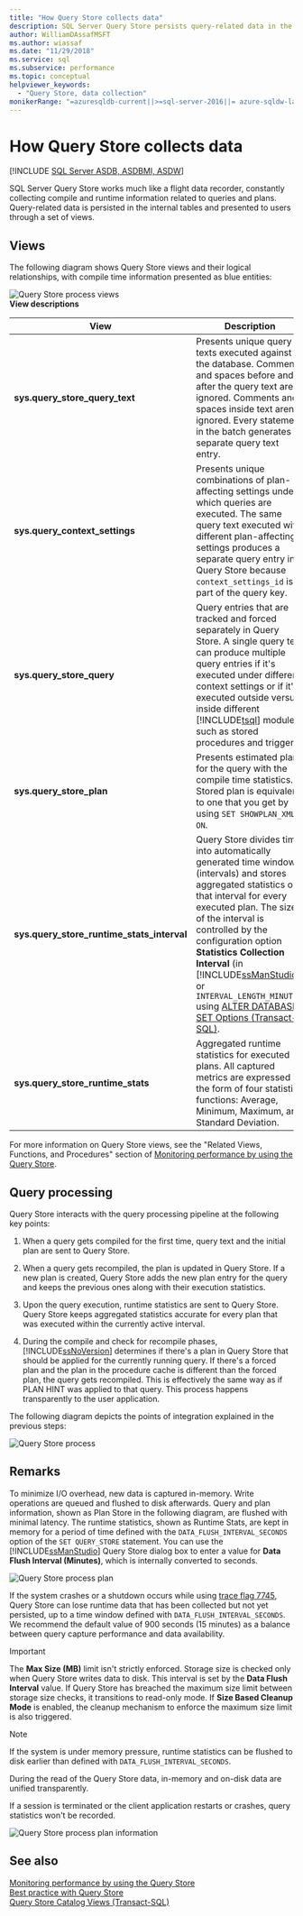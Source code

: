 ```yaml
---
title: "How Query Store collects data"
description: SQL Server Query Store persists query-related data in the internal tables and presents it to users through a set of views.
author: WilliamDAssafMSFT
ms.author: wiassaf
ms.date: "11/29/2018"
ms.service: sql
ms.subservice: performance
ms.topic: conceptual
helpviewer_keywords:
  - "Query Store, data collection"
monikerRange: "=azuresqldb-current||>=sql-server-2016||= azure-sqldw-latest||>=sql-server-linux-2017||=azuresqldb-mi-current"
---
```

# How Query Store collects data
[!INCLUDE [SQL Server ASDB, ASDBMI, ASDW](../../includes/applies-to-version/sql-asdb-asdbmi-asa.md)]

SQL Server Query Store works much like a flight data recorder, constantly collecting compile and runtime information related to queries and plans. Query-related data is persisted in the internal tables and presented to users through a set of views.
  
## Views 
 The following diagram shows Query Store views and their logical relationships, with compile time information presented as blue entities:
  
 ![Query Store process views](../../relational-databases/performance/media/query-store-process-2views.png "query-store-process-2views")  
**View descriptions**  
  
|View|Description|  
|----------|-----------------|  
|**sys.query_store_query_text**|Presents unique query texts executed against the database. Comments and spaces before and after the query text are ignored. Comments and spaces inside text aren't ignored. Every statement in the batch generates a separate query text entry.|  
|**sys.query_context_settings**|Presents unique combinations of plan-affecting settings under which queries are executed. The same query text executed with different plan-affecting settings produces a separate query entry in Query Store because `context_settings_id` is part of the query key.|  
|**sys.query_store_query**|Query entries that are tracked and forced separately in Query Store. A single query text can produce multiple query entries if it's executed under different context settings or if it's executed outside versus inside different [!INCLUDE[tsql](../../includes/tsql-md.md)] modules, such as stored procedures and triggers.|  
|**sys.query_store_plan**|Presents estimated plan for the query with the compile time statistics. Stored plan is equivalent to one that you get by using `SET SHOWPLAN_XML ON`.|  
|**sys.query_store_runtime_stats_interval**|Query Store divides time into automatically generated time windows (intervals) and stores aggregated statistics on that interval for every executed plan. The size of the interval is controlled by the configuration option **Statistics Collection Interval** (in [!INCLUDE[ssManStudio](../../includes/ssmanstudio-md.md)]) or `INTERVAL_LENGTH_MINUTES` using [ALTER DATABASE SET Options &#40;Transact-SQL&#41;](../../t-sql/statements/alter-database-transact-sql-set-options.md).|  
|**sys.query_store_runtime_stats**|Aggregated runtime statistics for executed plans. All captured metrics are expressed in the form of four statistic functions: Average, Minimum, Maximum, and Standard Deviation.|  
  
 For more information on Query Store views, see the "Related Views, Functions, and Procedures" section of [Monitoring performance by using the Query Store](monitoring-performance-by-using-the-query-store.md). 
  
## Query processing
 Query Store interacts with the query processing pipeline at the following key points:
  
1.  When a query gets compiled for the first time, query text and the initial plan are sent to Query Store.
  
2.  When a query gets recompiled, the plan is updated in Query Store. If a new plan is created, Query Store adds the new plan entry for the query and keeps the previous ones along with their execution statistics.
  
3.  Upon the query execution, runtime statistics are sent to Query Store. Query Store keeps aggregated statistics accurate for every plan that was executed within the currently active interval. 
  
4.  During the compile and check for recompile phases, [!INCLUDE[ssNoVersion](../../includes/ssnoversion-md.md)] determines if there's a plan in Query Store that should be applied for the currently running query. If there's a forced plan and the plan in the procedure cache is different than the forced plan, the query gets recompiled. This is effectively the same way as if PLAN HINT was applied to that query. This process happens transparently to the user application. 
  
 The following diagram depicts the points of integration explained in the previous steps:
  
 ![Query Store process](../../relational-databases/performance/media/query-store-process-2processor.png "query-store-process-2processor") 

## Remarks
 To minimize I/O overhead, new data is captured in-memory. Write operations are queued and flushed to disk afterwards. Query and plan information, shown as Plan Store in the following diagram, are flushed with minimal latency. The runtime statistics, shown as Runtime Stats, are kept in memory for a period of time defined with the `DATA_FLUSH_INTERVAL_SECONDS` option of the `SET QUERY_STORE` statement. You can use the [!INCLUDE[ssManStudio](../../includes/ssManStudio-md.md)] Query Store dialog box to enter a value for **Data Flush Interval (Minutes)**, which is internally converted to seconds. 
  
 ![Query Store process plan](../../relational-databases/performance/media/query-store-process-3.png "query-store-process-3plan") 
  
 If the system crashes or a shutdown occurs while using [trace flag 7745](../../relational-databases/performance/best-practice-with-the-query-store.md#Recovery), Query Store can lose runtime data that has been collected but not yet persisted, up to a time window defined with `DATA_FLUSH_INTERVAL_SECONDS`. We recommend the default value of 900 seconds (15 minutes) as a balance between query capture performance and data availability.
 
 > [!IMPORTANT] 
 > The **Max Size (MB)** limit isn't strictly enforced. Storage size is checked only when Query Store writes data to disk. This interval is set by the **Data Flush Interval** value. If Query Store has breached the maximum size limit between storage size checks, it transitions to read-only mode. If **Size Based Cleanup Mode** is enabled, the cleanup mechanism to enforce the maximum size limit is also triggered.
 
 > [!NOTE]
 > If the system is under memory pressure, runtime statistics can be flushed to disk earlier than defined with `DATA_FLUSH_INTERVAL_SECONDS`.
 
 During the read of the Query Store data, in-memory and on-disk data are unified transparently. 
 
 If a session is terminated or the client application restarts or crashes, query statistics won't be recorded. 
  
 ![Query Store process plan information](../../relational-databases/performance/media/query-store-process-4planinfo.png "query-store-process-4planinfo")    

## See also
 [Monitoring performance by using the Query Store](../../relational-databases/performance/monitoring-performance-by-using-the-query-store.md)  
 [Best practice with Query Store](../../relational-databases/performance/best-practice-with-the-query-store.md)  
 [Query Store Catalog Views &#40;Transact-SQL&#41;](../../relational-databases/system-catalog-views/query-store-catalog-views-transact-sql.md) 
  
  
